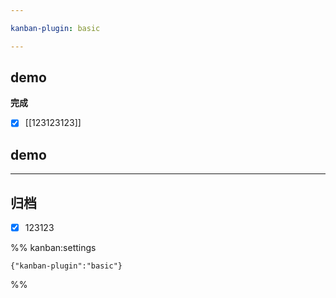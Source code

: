 ```yaml
---

kanban-plugin: basic

---
```


## demo

**完成**
- [x] [[123123123]]


## demo



***

## 归档

- [x] 123123

%% kanban:settings
```
{"kanban-plugin":"basic"}
```
%%